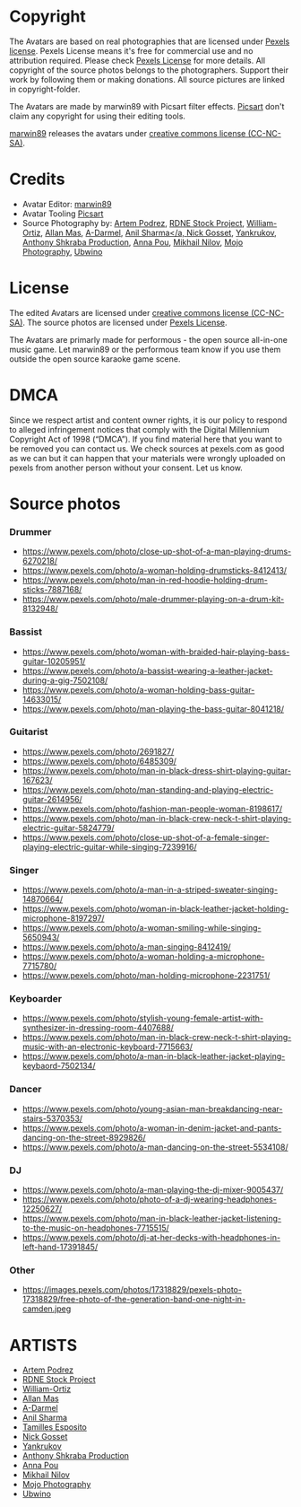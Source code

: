 # Copyright
<p>The Avatars are based on real photographies that are licensed under <a href="https://www.pexels.com/license/">Pexels license</a>. Pexels License means it's free for commercial use and no attribution required. Please check <a href="https://www.pexels.com/license/">Pexels License</a> for more details. All copyright of the source photos belongs to the photographers. Support their work by following them or making donations. All source pictures are linked in copyright-folder.</p>
<p>The Avatars are made by marwin89 with Picsart filter effects. <a href="https://picsart.com">Picsart</a> don't claim any copyright for using their editing tools.</p>
<p><a href="https://github.com/marwin89">marwin89</a> releases the avatars under <a href="https://creativecommons.org/share-your-work/cclicenses/">creative commons license (CC-NC-SA)</a>.</p>

# Credits
- Avatar Editor: <a href="https://github.com/marwin89">marwin89</a>
- Avatar Tooling <a href="https://picsart.com">Picsart</a>
- Source Photography by: <a href="https://www.pexels.com/@artempodrez/">Artem Podrez</a>, <a href="https://www.pexels.com/@rdne/">RDNE Stock Project</a>, <a href="https://www.pexels.com/@william-joseph-gooding-ortiz-3666574/">William-Ortiz</a>, <a href="https://www.pexels.com/@allan-mas/">Allan Mas</a>, <a href="https://www.pexels.com/@a-darmel/">A-Darmel</a>, <a href="https://www.pexels.com/@anilsharma65/">Anil Sharma</a, <a href="https://www.pexels.com/@nickgosset/">Nick Gosset</a>, <a href="https://www.pexels.com/@yankrukov/">Yankrukov</a>, <a href="https://www.pexels.com/@anthonyshkraba-production/">Anthony Shkraba Production</a>, <a href="https://www.pexels.com/@anna-pou/">Anna Pou</a>, <a href="https://www.pexels.com/@mikhail-nilov/">Mikhail Nilov</a>, <a href="https://www.pexels.com/@mojophotography/">Mojo Photography</a>, <a href="https://www.pexels.com/@ubwino-134457761/">Ubwino</a>

# License
<p>The edited Avatars are licensed under <a href="https://creativecommons.org/share-your-work/cclicenses/">creative commons license (CC-NC-SA)</a>. The source photos are licensed under <a href="https://www.pexels.com/license/">Pexels License</a>.</p>
<p>The Avatars are primarly made for performous - the open source all-in-one music game. Let marwin89 or the performous team know if you use them outside the open source karaoke game scene.</p>

# DMCA
<p>Since we respect artist and content owner rights, it is our policy to respond to alleged infringement notices that comply with the Digital Millennium Copyright Act of 1998 (“DMCA”). If you find material here that you want to be removed you can contact us. We check sources at pexels.com as good as we can but it can happen that your materials were wrongly uploaded on pexels from another person without your consent. Let us know.</p>

# Source photos
### Drummer
- https://www.pexels.com/photo/close-up-shot-of-a-man-playing-drums-6270218/
- https://www.pexels.com/photo/a-woman-holding-drumsticks-8412413/
- https://www.pexels.com/photo/man-in-red-hoodie-holding-drum-sticks-7887168/
- https://www.pexels.com/photo/male-drummer-playing-on-a-drum-kit-8132948/
### Bassist
- https://www.pexels.com/photo/woman-with-braided-hair-playing-bass-guitar-10205951/
- https://www.pexels.com/photo/a-bassist-wearing-a-leather-jacket-during-a-gig-7502108/
- https://www.pexels.com/photo/a-woman-holding-bass-guitar-14633015/
- https://www.pexels.com/photo/man-playing-the-bass-guitar-8041218/
### Guitarist
- https://www.pexels.com/photo/2691827/
- https://www.pexels.com/photo/6485309/
- https://www.pexels.com/photo/man-in-black-dress-shirt-playing-guitar-167623/
- https://www.pexels.com/photo/man-standing-and-playing-electric-guitar-2614956/
- https://www.pexels.com/photo/fashion-man-people-woman-8198617/
- https://www.pexels.com/photo/man-in-black-crew-neck-t-shirt-playing-electric-guitar-5824779/
- https://www.pexels.com/photo/close-up-shot-of-a-female-singer-playing-electric-guitar-while-singing-7239916/
### Singer
- https://www.pexels.com/photo/a-man-in-a-striped-sweater-singing-14870664/
- https://www.pexels.com/photo/woman-in-black-leather-jacket-holding-microphone-8197297/
- https://www.pexels.com/photo/a-woman-smiling-while-singing-5650943/
- https://www.pexels.com/photo/a-man-singing-8412419/
- https://www.pexels.com/photo/a-woman-holding-a-microphone-7715780/
- https://www.pexels.com/photo/man-holding-microphone-2231751/
### Keyboarder
- https://www.pexels.com/photo/stylish-young-female-artist-with-synthesizer-in-dressing-room-4407688/
- https://www.pexels.com/photo/man-in-black-crew-neck-t-shirt-playing-music-with-an-electronic-keyboard-7715663/
- https://www.pexels.com/photo/a-man-in-black-leather-jacket-playing-keybaord-7502134/
### Dancer
- https://www.pexels.com/photo/young-asian-man-breakdancing-near-stairs-5370353/
- https://www.pexels.com/photo/a-woman-in-denim-jacket-and-pants-dancing-on-the-street-8929826/
- https://www.pexels.com/photo/a-man-dancing-on-the-street-5534108/
### DJ
- https://www.pexels.com/photo/a-man-playing-the-dj-mixer-9005437/
- https://www.pexels.com/photo/photo-of-a-dj-wearing-headphones-12250627/
- https://www.pexels.com/photo/man-in-black-leather-jacket-listening-to-the-music-on-headphones-7715515/
- https://www.pexels.com/photo/dj-at-her-decks-with-headphones-in-left-hand-17391845/
### Other
- https://images.pexels.com/photos/17318829/pexels-photo-17318829/free-photo-of-the-generation-band-one-night-in-camden.jpeg

# ARTISTS
- <a href="https://www.pexels.com/@artempodrez/">Artem Podrez</a>
- <a href="https://www.pexels.com/@rdne/">RDNE Stock Project</a>
- <a href="https://www.pexels.com/@william-joseph-gooding-ortiz-3666574/">William-Ortiz</a>
- <a href="https://www.pexels.com/@allan-mas/">Allan Mas</a>
- <a href="https://www.pexels.com/@a-darmel/">A-Darmel</a>
- <a href="https://www.pexels.com/@anilsharma65/">Anil Sharma</a>
- <a href="https://www.pexels.com/@tamillesesposito/">Tamilles Esposito</a>
- <a href="https://www.pexels.com/@nickgosset/">Nick Gosset</a>
- <a href="https://www.pexels.com/@yankrukov/">Yankrukov</a>
- <a href="https://www.pexels.com/@anthonyshkraba-production/">Anthony Shkraba Production</a>
- <a href="https://www.pexels.com/@anna-pou/">Anna Pou</a>
- <a href="https://www.pexels.com/@mikhail-nilov/">Mikhail Nilov</a>
- <a href="https://www.pexels.com/@mojophotography/">Mojo Photography</a>
- <a href="https://www.pexels.com/@ubwino-134457761/">Ubwino</a>
